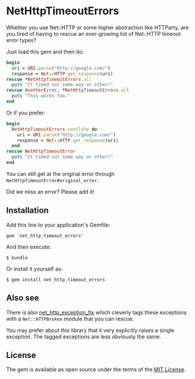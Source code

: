# NetHttpTimeoutErrors

Whether you use Net::HTTP or some higher abstraction like HTTParty, are you tired of having to rescue an ever-growing list of Net::HTTP timeout error types?

Just load this gem and then do:

``` ruby
begin
  uri = URI.parse("http://google.com/")
  response = Net::HTTP.get_response(uri)
rescue *NetHttpTimeoutErrors.all
  puts "It timed out some way or other!"
rescue AnotherError, *NetHttpTimeoutErrors.all
  puts "This works too."
end
```

Or if you prefer:

``` ruby
begin
  NetHttpTimeoutErrors.conflate do
    uri = URI.parse("http://google.com/")
    response = Net::HTTP.get_response(uri)
  end
rescue NetHttpTimeoutError
  puts "It timed out some way or other!"
end
```

You can still get at the original error through `NetHttpTimeoutError#original_error`.

Did we miss an error? Please add it!


## Installation

Add this line to your application's Gemfile:

    gem 'net_http_timeout_errors'

And then execute:

    $ bundle

Or install it yourself as:

    $ gem install net_http_timeout_errors


## Also see

There is also [net_http_exception_fix](https://github.com/edward/net_http_exception_fix) which cleverly tags these exceptions with a `Net::HTTPBroken` module that you can rescue.

You may prefer about *this* library that it very explicitly raises a single exception. The tagged exceptions are less obviously the same.

## License

The gem is available as open source under the terms of the [MIT License](https://opensource.org/licenses/MIT).
